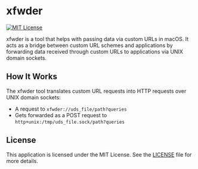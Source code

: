 # xfwder
[![MIT License](https://img.shields.io/badge/license-MIT-blue.svg?style=flat)](LICENSE)

xfwder is a tool that helps with passing data via custom URLs in macOS. It acts as a bridge between custom URL schemes and applications by forwarding data received through custom URLs to applications via UNIX domain sockets.

## How It Works

The xfwder tool translates custom URL requests into HTTP requests over UNIX domain sockets:

- A request to `xfwder://uds_file/path?queries`
- Gets forwarded as a POST request to `http+unix:/tmp/uds_file.sock/path?queries`

## License
This application is licensed under the MIT License. See the [LICENSE](LICENSE) file for more details.
